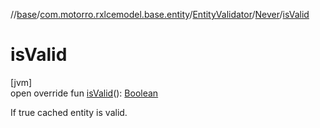 //[base](../../../../index.md)/[com.motorro.rxlcemodel.base.entity](../../index.md)/[EntityValidator](../index.md)/[Never](index.md)/[isValid](is-valid.md)

# isValid

[jvm]\
open override fun [isValid](is-valid.md)(): [Boolean](https://kotlinlang.org/api/latest/jvm/stdlib/kotlin/-boolean/index.html)

If true cached entity is valid.
